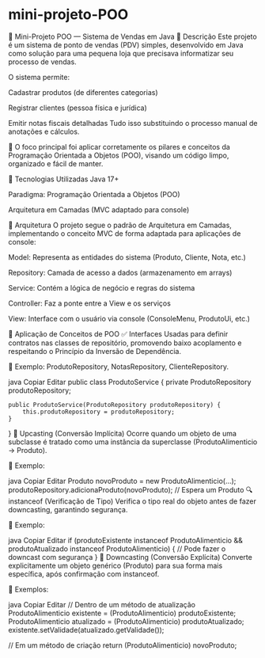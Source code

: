 # mini-projeto-POO
🛒 Mini-Projeto POO — Sistema de Vendas em Java
📌 Descrição
Este projeto é um sistema de ponto de vendas (PDV) simples, desenvolvido em Java como solução para uma pequena loja que precisava informatizar seu processo de vendas.

O sistema permite:

Cadastrar produtos (de diferentes categorias)

Registrar clientes (pessoa física e jurídica)

Emitir notas fiscais detalhadas
Tudo isso substituindo o processo manual de anotações e cálculos.

🎯 O foco principal foi aplicar corretamente os pilares e conceitos da Programação Orientada a Objetos (POO), visando um código limpo, organizado e fácil de manter.

🚀 Tecnologias Utilizadas
Java 17+

Paradigma: Programação Orientada a Objetos (POO)

Arquitetura em Camadas (MVC adaptado para console)

🧱 Arquitetura
O projeto segue o padrão de Arquitetura em Camadas, implementando o conceito MVC de forma adaptada para aplicações de console:

Model: Representa as entidades do sistema (Produto, Cliente, Nota, etc.)

Repository: Camada de acesso a dados (armazenamento em arrays)

Service: Contém a lógica de negócio e regras do sistema

Controller: Faz a ponte entre a View e os serviços

View: Interface com o usuário via console (ConsoleMenu, ProdutoUi, etc.)

🧠 Aplicação de Conceitos de POO
✅ Interfaces
Usadas para definir contratos nas classes de repositório, promovendo baixo acoplamento e respeitando o Princípio da Inversão de Dependência.

📍 Exemplo: ProdutoRepository, NotasRepository, ClienteRepository.

java
Copiar
Editar
public class ProdutoService {
    private ProdutoRepository produtoRepository;

    public ProdutoService(ProdutoRepository produtoRepository) {
        this.produtoRepository = produtoRepository;
    }
}
🔼 Upcasting (Conversão Implícita)
Ocorre quando um objeto de uma subclasse é tratado como uma instância da superclasse (ProdutoAlimenticio → Produto).

📍 Exemplo:

java
Copiar
Editar
Produto novoProduto = new ProdutoAlimenticio(...);
produtoRepository.adicionaProduto(novoProduto); // Espera um Produto
🔍 instanceof (Verificação de Tipo)
Verifica o tipo real do objeto antes de fazer downcasting, garantindo segurança.

📍 Exemplo:

java
Copiar
Editar
if (produtoExistente instanceof ProdutoAlimenticio 
    && produtoAtualizado instanceof ProdutoAlimenticio) {
    // Pode fazer o downcast com segurança
}
🔽 Downcasting (Conversão Explícita)
Converte explicitamente um objeto genérico (Produto) para sua forma mais específica, após confirmação com instanceof.

📍 Exemplos:

java
Copiar
Editar
// Dentro de um método de atualização
ProdutoAlimenticio existente = (ProdutoAlimenticio) produtoExistente;
ProdutoAlimenticio atualizado = (ProdutoAlimenticio) produtoAtualizado;
existente.setValidade(atualizado.getValidade());

// Em um método de criação
return (ProdutoAlimenticio) novoProduto;

